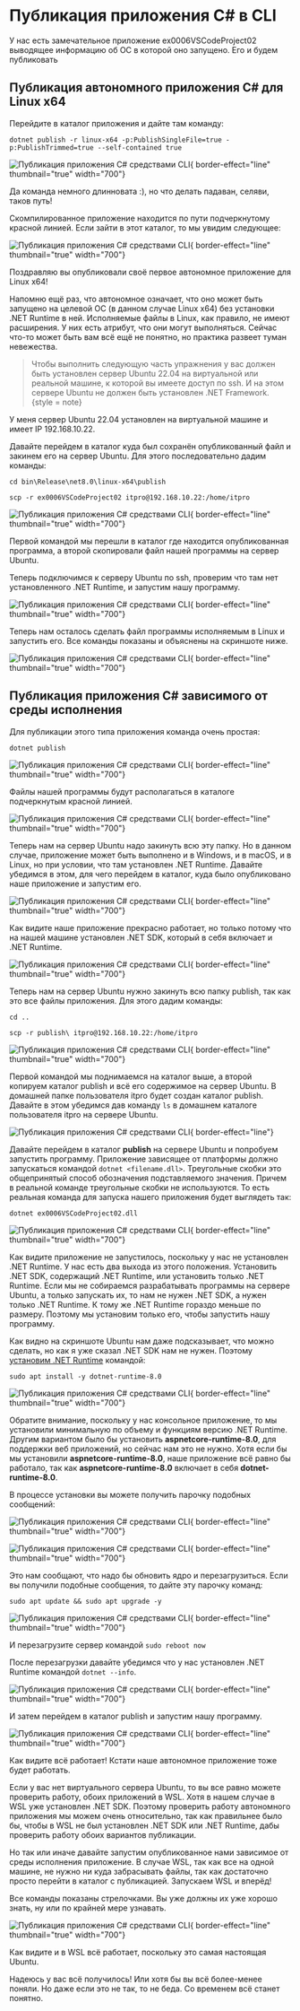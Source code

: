 # Публикация приложения C# в CLI
У нас есть замечательное приложение ex0006VSCodeProject02 выводящее информацию об ОС в которой оно запущено.
Его и будем публиковать

## Публикация автономного приложения C# для Linux x64
Перейдите в каталог приложения и дайте там команду:

`dotnet publish -r linux-x64 -p:PublishSingleFile=true -p:PublishTrimmed=true --self-contained true`

![Публикация приложения C# средствами CLI](PublishCSharpProjectByCLI01.png){ border-effect="line"  thumbnail="true" width="700"}

Да команда немного длинновата :), но что делать падаван, селяви, таков путь!

Скомпилированное приложение находится по пути подчеркнутому красной линией. Если зайти в этот каталог, то мы увидим
следующее:

![Публикация приложения C# средствами CLI](PublishCSharpProjectByCLI02.png){ border-effect="line"  thumbnail="true" width="700"}

Поздравляю вы опубликовали своё первое автономное приложение для Linux x64!

Напомню ещё раз, что автономное означает, что оно может быть запущено на целевой ОС (в данном случае Linux x64)
без установки .NET Runtime в ней. Исполняемые файлы в Linux, как правило, не имеют расширения. У них есть атрибут,
что они могут выполняться. Сейчас что-то может быть вам всё ещё не понятно, но практика развеет туман невежества.

>Чтобы выполнить следующую часть упражнения у вас должен быть установлен сервер Ubuntu 22.04 на виртуальной или реальной
> машине, к которой вы имеете доступ по ssh. И на этом сервере Ubuntu не должен быть установлен .NET Framework.
{style = note}

У меня сервер Ubuntu 22.04 установлен на виртуальной машине и имеет IP 192.168.10.22.

Давайте перейдем в каталог куда был сохранён опубликованный файл и закинем его на сервер Ubuntu. Для этого последовательно
дадим команды:

`cd bin\Release\net8.0\linux-x64\publish`

`scp -r ex0006VSCodeProject02 itpro@192.168.10.22:/home/itpro`

![Публикация приложения C# средствами CLI](PublishCSharpProjectByCLI03.png){ border-effect="line"  thumbnail="true" width="700"}

Первой командой мы перешли в каталог где находится опубликованная программа, а второй скопировали файл нашей программы на
сервер Ubuntu.

Теперь подключимся к серверу Ubuntu по ssh, проверим что там нет установленного .NET Runtime, и запустим нашу программу.

![Публикация приложения C# средствами CLI](PublishCSharpProjectByCLI04.png){ border-effect="line"  thumbnail="true" width="700"}

Теперь нам осталось сделать файл программы исполняемым в Linux и запустить его. Все команды показаны и объяснены на скриншоте
ниже.

![Публикация приложения C# средствами CLI](PublishCSharpProjectByCLI05.png){ border-effect="line"  thumbnail="true" width="700"}

## Публикация приложения C# зависимого от среды исполнения
Для публикации этого типа приложения команда очень простая:

`dotnet publish`

![Публикация приложения C# средствами CLI](PublishCSharpProjectByCLI06.png){ border-effect="line"  thumbnail="true" width="700"}

Файлы нашей программы будут располагаться в каталоге подчеркнутым красной линией.

![Публикация приложения C# средствами CLI](PublishCSharpProjectByCLI07.png){ border-effect="line"  thumbnail="true" width="700"}

Теперь нам на сервер Ubuntu надо закинуть всю эту папку. Но в данном случае, приложение может быть выполнено и в Windows,
и в macOS, и в Linux, но при условии, что там установлен .NET Runtime. Давайте убедимся в этом, для чего перейдем в каталог,
куда было опубликовано наше приложение и запустим его.

![Публикация приложения C# средствами CLI](PublishCSharpProjectByCLI08.png){ border-effect="line"  thumbnail="true" width="700"}

Как видите наше приложение прекрасно работает, но только потому что на нашей машине установлен .NET SDK, который в себя
включает и .NET Runtime.

![Публикация приложения C# средствами CLI](PublishCSharpProjectByCLI09.png){ border-effect="line"  thumbnail="true" width="700"}

Теперь нам на сервер Ubuntu нужно закинуть всю папку publish, так как это все файлы приложения. Для этого дадим команды:

`cd ..`

`scp -r publish\ itpro@192.168.10.22:/home/itpro`

![Публикация приложения C# средствами CLI](PublishCSharpProjectByCLI10.png){ border-effect="line"  thumbnail="true" width="700"}

Первой командой мы поднимаемся на каталог выше, а второй копируем каталог publish и всё его содержимое на сервер Ubuntu.
В домашней папке пользователя itpro будет создан каталог publish. Давайте в этом убедимся дав команду `ls` в домашнем
каталоге пользователя itpro на сервере Ubuntu.

![Публикация приложения C# средствами CLI](PublishCSharpProjectByCLI11.png){ border-effect="line"}

Давайте перейдем в каталог **publish** на сервере Ubuntu и попробуем запустить программу. Приложение зависящее от платформы
должно запускаться командой `dotnet <filename.dll>`. Треугольные скобки это общепринятый способ обозначения подставляемого 
значения. Причем в реальной команде треугольные скобки не используются. То есть реальная команда для запуска нашего приложения
будет выглядеть так:

`dotnet ex0006VSCodeProject02.dll`

![Публикация приложения C# средствами CLI](PublishCSharpProjectByCLI12.png){ border-effect="line"  thumbnail="true" width="700"}

Как видите приложение не запустилось, поскольку у нас не установлен .NET Runtime. У нас есть два выхода из этого положения.
Установить .NET SDK, содержащий .NET Runtime, или установить только .NET Runtime. Если мы не собираемся разрабатывать 
программы на сервере Ubuntu, а только запускать их, то нам не нужен .NET SDK, а нужен только .NET Runtime. К тому же
.NET Runtime гораздо меньше по размеру. Поэтому мы установим только его, чтобы запустить нашу программу.

Как видно на скриншоте Ubuntu нам даже подсказывает, что можно сделать, но как я уже сказал .NET SDK нам не нужен. Поэтому
[установим .NET Runtime](https://learn.microsoft.com/ru-ru/dotnet/core/install/linux-ubuntu-2204#install-the-runtime) командой:

`sudo apt install -y dotnet-runtime-8.0`

![Публикация приложения C# средствами CLI](PublishCSharpProjectByCLI13.png){ border-effect="line"  thumbnail="true" width="700"}

Обратите внимание, поскольку у нас консольное приложение, то мы установили минимальную по объему и функциям версию .NET Runtime.
Другим вариантом было бы установить **aspnetcore-runtime-8.0**, для поддержки веб приложений, но сейчас нам это не нужно.
Хотя если бы мы установили **aspnetcore-runtime-8.0**, наше приложение всё равно бы работало, так как **aspnetcore-runtime-8.0**
включает в себя **dotnet-runtime-8.0**.

В процессе установки вы можете получить парочку подобных сообщений:

![Публикация приложения C# средствами CLI](PublishCSharpProjectByCLI14.png){ border-effect="line"  thumbnail="true" width="700"}

![Публикация приложения C# средствами CLI](PublishCSharpProjectByCLI15.png){ border-effect="line"  thumbnail="true" width="700"}

Это нам сообщают, что надо бы обновить ядро и перезагрузиться. Если вы получили подобные сообщения, то дайте эту парочку 
команд:

`sudo apt update && sudo apt upgrade -y`

![Публикация приложения C# средствами CLI](PublishCSharpProjectByCLI16.png){ border-effect="line"  thumbnail="true" width="700"}

И перезагрузите сервер командой `sudo reboot now`

После перезагрузки давайте убедимся что у нас установлен .NET Runtime командой `dotnet --info`.

![Публикация приложения C# средствами CLI](PublishCSharpProjectByCLI17.png){ border-effect="line"  thumbnail="true" width="700"}

И затем перейдем в каталог publish и запустим нашу программу.

![Публикация приложения C# средствами CLI](PublishCSharpProjectByCLI18.png){ border-effect="line"  thumbnail="true" width="700"}

Как видите всё работает! Кстати наше автономное приложение тоже будет работать.

Если у вас нет виртуального сервера Ubuntu, то вы все равно можете проверить работу, обоих приложений в WSL. Хотя в нашем
случае в WSL уже установлен .NET SDK. Поэтому проверить работу автономного приложения мы можем очень относительно, так
как правильнее было бы, чтобы в WSL не был установлен .NET SDK или .NET Runtime, дабы проверить работу обоих вариантов 
публикации.

Но так или иначе давайте запустим опубликованное нами зависимое от среды исполнения приложение. В случае WSL, так как 
все на одной машине, не нужно ни куда забрасывать файлы, так как достаточно просто перейти в каталог с публикацией.
Запускаем WSL и вперёд!

Все команды показаны стрелочками. Вы уже должны их уже хорошо знать, ну или по крайней мере узнавать.

![Публикация приложения C# средствами CLI](PublishCSharpProjectByCLI19.png){ border-effect="line"  thumbnail="true" width="700"}

Как видите и в WSL всё работает, поскольку это самая настоящая Ubuntu.

Надеюсь у вас всё получилось! Или хотя бы вы всё более-менее поняли. Но даже если это не так, то не беда. Со временем
всё станет понятно.